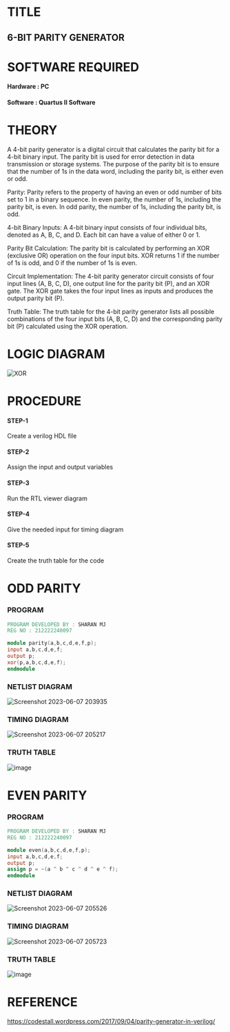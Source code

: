 # TITLE
## 6-BIT PARITY GENERATOR
# SOFTWARE REQUIRED
#### Hardware : PC
#### Software : Quartus II Software
# THEORY
A 4-bit parity generator is a digital circuit that calculates the parity bit for a 4-bit binary input. The parity bit is used for error detection in data transmission or storage systems. The purpose of the parity bit is to ensure that the number of 1s in the data word, including the parity bit, is either even or odd.

Parity: Parity refers to the property of having an even or odd number of bits set to 1 in a binary sequence. In even parity, the number of 1s, including the parity bit, is even. In odd parity, the number of 1s, including the parity bit, is odd.

4-bit Binary Inputs: A 4-bit binary input consists of four individual bits, denoted as A, B, C, and D. Each bit can have a value of either 0 or 1.

Parity Bit Calculation: The parity bit is calculated by performing an XOR (exclusive OR) operation on the four input bits. XOR returns 1 if the number of 1s is odd, and 0 if the number of 1s is even.

Circuit Implementation: The 4-bit parity generator circuit consists of four input lines (A, B, C, D), one output line for the parity bit (P), and an XOR gate. The XOR gate takes the four input lines as inputs and produces the output parity bit (P).

Truth Table: The truth table for the 4-bit parity generator lists all possible combinations of the four input bits (A, B, C, D) and the corresponding parity bit (P) calculated using the XOR operation.

# LOGIC DIAGRAM
![XOR](https://github.com/MukeshVelmurugan/Simulation-project--Digital-Electronics/assets/118707363/175c70c0-8d8b-4683-a1ba-d07229ecf619)
# PROCEDURE
#### STEP-1
Create a verilog HDL file 
#### STEP-2
Assign the input and output variables 
#### STEP-3
Run the RTL viewer diagram 
#### STEP-4
Give the needed input for timing diagram
#### STEP-5
Create the truth table for the code
# ODD PARITY
### PROGRAM
``` VERILOG
PROGRAM DEVELOPED BY : SHARAN MJ
REG NO : 212222240097

module parity(a,b,c,d,e,f,p);
input a,b,c,d,e,f;
output p;
xor(p,a,b,c,d,e,f);
endmodule
```
### NETLIST DIAGRAM

![Screenshot 2023-06-07 203935](https://github.com/SHARAN-MJ/Simulation-project--Digital-Electronics/assets/119560305/32809da8-dc53-4cc6-985f-b33f257274cb)


### TIMING DIAGRAM

![Screenshot 2023-06-07 205217](https://github.com/SHARAN-MJ/Simulation-project--Digital-Electronics/assets/119560305/1a422ed0-fd43-4459-894d-0d731bac7421)

### TRUTH TABLE
![image](https://github.com/MukeshVelmurugan/Simulation-project--Digital-Electronics/assets/118707363/45306121-ab7d-4400-b597-825612310d9e)

# EVEN PARITY
### PROGRAM
``` VERILOG
PROGRAM DEVELOPED BY : SHARAN MJ
REG NO : 212222240097

module even(a,b,c,d,e,f,p);
input a,b,c,d,e,f;
output p;
assign p = ~(a ^ b ^ c ^ d ^ e ^ f);
endmodule

```
### NETLIST DIAGRAM

![Screenshot 2023-06-07 205526](https://github.com/SHARAN-MJ/Simulation-project--Digital-Electronics/assets/119560305/9b40f0ed-fea7-42ae-8158-9546fb801071)


### TIMING DIAGRAM

![Screenshot 2023-06-07 205723](https://github.com/SHARAN-MJ/Simulation-project--Digital-Electronics/assets/119560305/bea6b449-4a2d-43cb-8708-b55f3c34b8b8)


### TRUTH TABLE
![image](https://github.com/MukeshVelmurugan/Simulation-project--Digital-Electronics/assets/118707363/302e5337-b827-4d61-86c5-5e63ae039fe6)

# REFERENCE
https://codestall.wordpress.com/2017/09/04/parity-generator-in-verilog/
